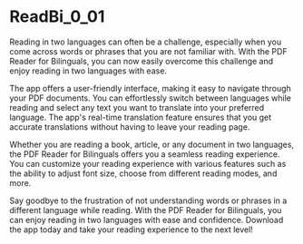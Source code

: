 # ReadBi_0_01


Reading in two languages can often be a challenge, especially when you come across words or phrases that you are not familiar with. With the PDF Reader for Bilinguals, you can now easily overcome this challenge and enjoy reading in two languages with ease.

The app offers a user-friendly interface, making it easy to navigate through your PDF documents. You can effortlessly switch between languages while reading and select any text you want to translate into your preferred language. The app's real-time translation feature ensures that you get accurate translations without having to leave your reading page.

Whether you are reading a book, article, or any document in two languages, the PDF Reader for Bilinguals offers you a seamless reading experience. You can customize your reading experience with various features such as the ability to adjust font size, choose from different reading modes, and more.

Say goodbye to the frustration of not understanding words or phrases in a different language while reading. With the PDF Reader for Bilinguals, you can enjoy reading in two languages with ease and confidence. Download the app today and take your reading experience to the next level!
